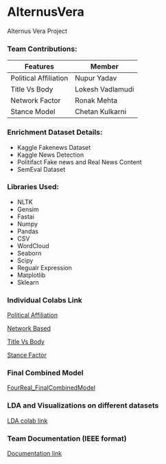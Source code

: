 # AlternusVera
Alternus Vera Project

### **Team Contributions:**

|Features  |  Member |
|-----|-----|
| Political Affiliation                         |  Nupur Yadav |  
| Title Vs Body                   |  Lokesh Vadlamudi  |  
|   Network Factor                           |  Ronak Mehta 
| Stance Model                 |  Chetan Kulkarni |  


### **Enrichment Dataset Details:**

- Kaggle Fakenews Dataset
- Kaggle News Detection
- Politifact Fake news and Real News Content
- SemEval Dataset


### **Libraries Used:**

- NLTK 
- Gensim 
- Fastai
- Numpy
- Pandas
- CSV
- WordCloud
- Seaborn
- Scipy
- Regualr Expression
- Matplotlib
- Sklearn 

### **Individual Colabs Link**

[Political Affiliation](https://github.com/nupursjsu/AlternusVera/blob/master/Political_Affiliation_NupurYadav(2).ipynb)

[Network Based](https://github.com/nupursjsu/AlternusVera/blob/master/Alternus_Vera_Network_Based.ipynb)

[Title Vs Body](https://github.com/nupursjsu/AlternusVera/blob/master/TitleVsBody_FinalSprint3AV.ipynb)

[Stance Factor](https://github.com/nupursjsu/AlternusVera/blob/master/Stance_To_Fakeness.ipynb)

### **Final Combined Model**

[FourReal_FinalCombinedModel](https://github.com/nupursjsu/AlternusVera/blob/master/FourReal_AlternusVera.ipynb)

### **LDA and Visualizations on different datasets**

[LDA colab link](https://github.com/nupursjsu/AlternusVera/blob/master/Topic_Modeling_Visualizations_for_Alternus_Vera.ipynb)

### **Team Documentation (IEEE format)**

[Documentation link](https://github.com/nupursjsu/AlternusVera/blob/master/Alternus%20Vera%20FourReal.docx)

